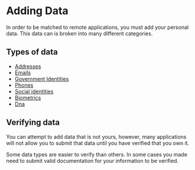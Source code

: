 # Adding Data

In order to be matched to remote applications, you must add your personal data.  This data can is broken into many different categories.

##  Types of data

-   [Addresses](Profile_Addresses.md)
-   [Emails](Profile_Emails.md)
-   [Government Identities](Profile_GovernmentIdentity.md)
-   [Phones](Profile_Phones.md)
-   [Social identities](Profile_SocialIdentity.md)
-   [Biometrics](Profile_Biometrics.md)
-   [Dna](Profile_Dna.md)

##  Verifying data

You can attempt to add data that is not yours, however, many applications will not allow you to submit that data until you have verified that you own it.

Some data types are easier to verify than others.  In some cases you made need to submit valid documentation for your information to be verified.